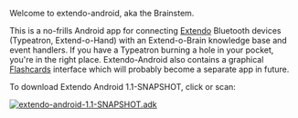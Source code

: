 Welcome to extendo-android, aka the Brainstem.

This is a no-frills Android app for connecting [Extendo](http://github.com/joshsh/extendo) Bluetooth devices (Typeatron, Extend-o-Hand) with an Extend-o-Brain knowledge base and event handlers.  If you have a Typeatron burning a hole in your pocket, you're in the right place.
Extendo-Android also contains a graphical [Flashcards](https://github.com/joshsh/flashcards) interface which will probably become a separate app in future.

To download Extendo Android 1.1-SNAPSHOT, click or scan:

[![extendo-android-1.1-SNAPSHOT.adk](https://github.com/joshsh/extendo-android/wiki/graphics/extendo-android-1.1-SNAPSHOT-qrcode.png)](http://fortytwo.net/projects/extendo-android/releases/extendo-android-1.1-SNAPSHOT.apk)

